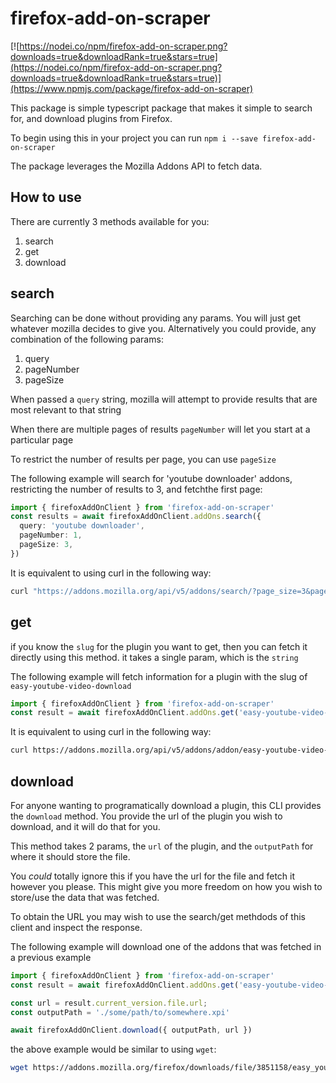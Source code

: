 # firefox-add-on-scraper

[![https://nodei.co/npm/firefox-add-on-scraper.png?downloads=true&downloadRank=true&stars=true](https://nodei.co/npm/firefox-add-on-scraper.png?downloads=true&downloadRank=true&stars=true)](https://www.npmjs.com/package/firefox-add-on-scraper)

This package is simple typescript package that makes it simple to search for, and download plugins from Firefox.

To begin using this in your project you can run `npm i --save firefox-add-on-scraper`

The package leverages the Mozilla Addons API to fetch data.

## How to use

There are currently 3 methods available for you:

1. search
2. get
3. download

## search

Searching can be done without providing any params. You will just get whatever mozilla decides to give you. Alternatively you could provide, any combination of the following params:

1. query
2. pageNumber
3. pageSize

When passed a `query` string, mozilla will attempt to provide results that are most relevant to that string

When there are multiple pages of results `pageNumber` will let you start at a particular page

To restrict the number of results per page, you can use `pageSize`

The following example will search for 'youtube downloader' addons, restricting the number of results to 3, and fetchthe first page:
```ts
import { firefoxAddOnClient } from 'firefox-add-on-scraper'
const results = await firefoxAddOnClient.addOns.search({
  query: 'youtube downloader',
  pageNumber: 1,
  pageSize: 3,
})
```
It is equivalent to using curl in the following way:
```sh
curl "https://addons.mozilla.org/api/v5/addons/search/?page_size=3&page=1&q=youtube%5Cdownloader"
```

## get

if you know the `slug` for the plugin you want to get, then you can fetch it directly using this method. it takes a single param, which is the `string`

The following example will fetch information for a plugin with the slug of `easy-youtube-video-download`
```ts
import { firefoxAddOnClient } from 'firefox-add-on-scraper'
const result = await firefoxAddOnClient.addOns.get('easy-youtube-video-download');
```

It is equivalent to using curl in the following way:
```sh
curl https://addons.mozilla.org/api/v5/addons/addon/easy-youtube-video-download/
```


## download

For anyone wanting to programatically download a plugin, this CLI provides the `download` method. You provide the url of the plugin you wish to download, and it will do that for you.

This method takes 2 params, the `url` of the plugin, and the `outputPath` for where it should store the file.

You _could_ totally ignore this if you have the url for the file and fetch it however you please. This might give you more freedom on how you wish to store/use the data that was fetched.

To obtain the URL you may wish to use the search/get methdods of this client and inspect the response.

The following example will download one of the addons that was fetched in a previous example


```ts
import { firefoxAddOnClient } from 'firefox-add-on-scraper'
const result = await firefoxAddOnClient.addOns.get('easy-youtube-video-download');

const url = result.current_version.file.url;
const outputPath = './some/path/to/somewhere.xpi'

await firefoxAddOnClient.download({ outputPath, url })
```
the above example would be similar to using `wget`:
```sh
wget https://addons.mozilla.org/firefox/downloads/file/3851158/easy_youtube_video_downloader_express-17.4-an+fx.xpi
```
